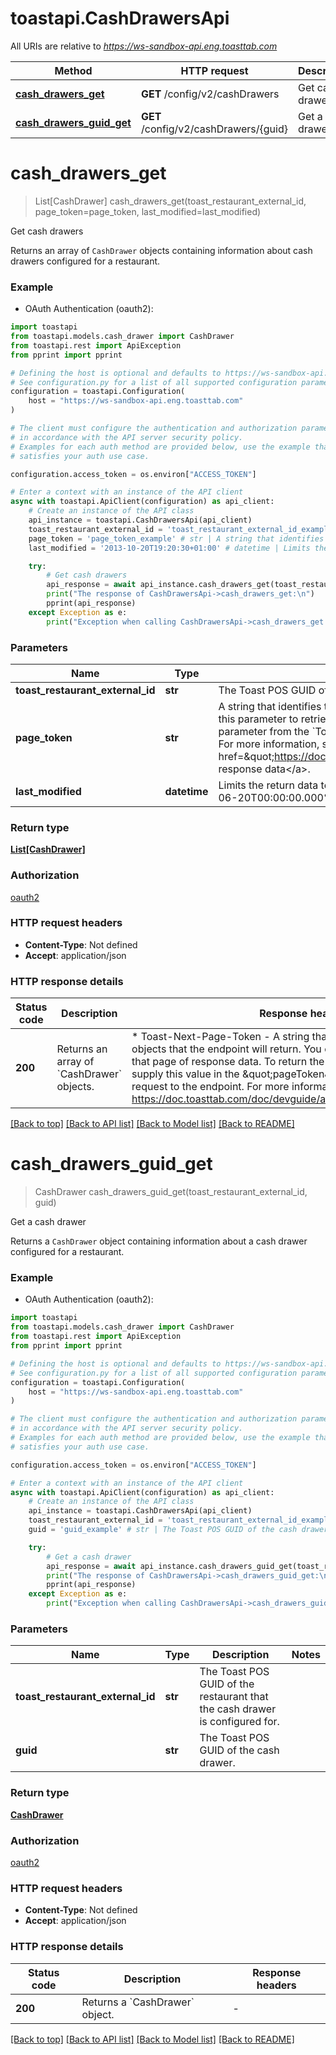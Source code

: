 # toastapi.CashDrawersApi

All URIs are relative to *https://ws-sandbox-api.eng.toasttab.com*

Method | HTTP request | Description
------------- | ------------- | -------------
[**cash_drawers_get**](CashDrawersApi.md#cash_drawers_get) | **GET** /config/v2/cashDrawers | Get cash drawers 
[**cash_drawers_guid_get**](CashDrawersApi.md#cash_drawers_guid_get) | **GET** /config/v2/cashDrawers/{guid} | Get a cash drawer 


# **cash_drawers_get**
> List[CashDrawer] cash_drawers_get(toast_restaurant_external_id, page_token=page_token, last_modified=last_modified)

Get cash drawers 

Returns an array of `CashDrawer` objects containing information about cash drawers configured for a restaurant.


### Example

* OAuth Authentication (oauth2):

```python
import toastapi
from toastapi.models.cash_drawer import CashDrawer
from toastapi.rest import ApiException
from pprint import pprint

# Defining the host is optional and defaults to https://ws-sandbox-api.eng.toasttab.com
# See configuration.py for a list of all supported configuration parameters.
configuration = toastapi.Configuration(
    host = "https://ws-sandbox-api.eng.toasttab.com"
)

# The client must configure the authentication and authorization parameters
# in accordance with the API server security policy.
# Examples for each auth method are provided below, use the example that
# satisfies your auth use case.

configuration.access_token = os.environ["ACCESS_TOKEN"]

# Enter a context with an instance of the API client
async with toastapi.ApiClient(configuration) as api_client:
    # Create an instance of the API class
    api_instance = toastapi.CashDrawersApi(api_client)
    toast_restaurant_external_id = 'toast_restaurant_external_id_example' # str | The Toast POS GUID of the restaurant that the configuration applies to. 
    page_token = 'page_token_example' # str | A string that identifies the set of data objects that the endpoint will return in its response data. You can use this parameter to retrieve one page of response data. You get the value that you supply in the `pageToken` parameter from the `Toast-Next-Page-Token` header field value of a previous request to the endpoint. For more information, see <a href=\"https://doc.toasttab.com/doc/devguide/apiResponseDataPagination.html\">Paginating response data</a>.  (optional)
    last_modified = '2013-10-20T19:20:30+01:00' # datetime | Limits the return data to objects created or modified after a specific date and time. For example: `2024-06-20T00:00:00.000%2B0000`.  (optional)

    try:
        # Get cash drawers 
        api_response = await api_instance.cash_drawers_get(toast_restaurant_external_id, page_token=page_token, last_modified=last_modified)
        print("The response of CashDrawersApi->cash_drawers_get:\n")
        pprint(api_response)
    except Exception as e:
        print("Exception when calling CashDrawersApi->cash_drawers_get: %s\n" % e)
```



### Parameters


Name | Type | Description  | Notes
------------- | ------------- | ------------- | -------------
 **toast_restaurant_external_id** | **str**| The Toast POS GUID of the restaurant that the configuration applies to.  | 
 **page_token** | **str**| A string that identifies the set of data objects that the endpoint will return in its response data. You can use this parameter to retrieve one page of response data. You get the value that you supply in the &#x60;pageToken&#x60; parameter from the &#x60;Toast-Next-Page-Token&#x60; header field value of a previous request to the endpoint. For more information, see &lt;a href&#x3D;\&quot;https://doc.toasttab.com/doc/devguide/apiResponseDataPagination.html\&quot;&gt;Paginating response data&lt;/a&gt;.  | [optional] 
 **last_modified** | **datetime**| Limits the return data to objects created or modified after a specific date and time. For example: &#x60;2024-06-20T00:00:00.000%2B0000&#x60;.  | [optional] 

### Return type

[**List[CashDrawer]**](CashDrawer.md)

### Authorization

[oauth2](../README.md#oauth2)

### HTTP request headers

 - **Content-Type**: Not defined
 - **Accept**: application/json

### HTTP response details

| Status code | Description | Response headers |
|-------------|-------------|------------------|
**200** | Returns an array of &#x60;CashDrawer&#x60; objects. |  * Toast-Next-Page-Token - A string that identifies the following set of objects that the endpoint will return. You can use this value to retrieve that page of response data. To return the next page of objects you supply this value in the \&quot;pageToken\&quot; parameter of the next request to the endpoint. For more information, see https://doc.toasttab.com/doc/devguide/apiResponseDataPagination.html. <br>  |

[[Back to top]](#) [[Back to API list]](../README.md#documentation-for-api-endpoints) [[Back to Model list]](../README.md#documentation-for-models) [[Back to README]](../README.md)

# **cash_drawers_guid_get**
> CashDrawer cash_drawers_guid_get(toast_restaurant_external_id, guid)

Get a cash drawer 

Returns a `CashDrawer` object containing information about a cash drawer configured for a restaurant.


### Example

* OAuth Authentication (oauth2):

```python
import toastapi
from toastapi.models.cash_drawer import CashDrawer
from toastapi.rest import ApiException
from pprint import pprint

# Defining the host is optional and defaults to https://ws-sandbox-api.eng.toasttab.com
# See configuration.py for a list of all supported configuration parameters.
configuration = toastapi.Configuration(
    host = "https://ws-sandbox-api.eng.toasttab.com"
)

# The client must configure the authentication and authorization parameters
# in accordance with the API server security policy.
# Examples for each auth method are provided below, use the example that
# satisfies your auth use case.

configuration.access_token = os.environ["ACCESS_TOKEN"]

# Enter a context with an instance of the API client
async with toastapi.ApiClient(configuration) as api_client:
    # Create an instance of the API class
    api_instance = toastapi.CashDrawersApi(api_client)
    toast_restaurant_external_id = 'toast_restaurant_external_id_example' # str | The Toast POS GUID of the restaurant that the cash drawer is configured for. 
    guid = 'guid_example' # str | The Toast POS GUID of the cash drawer.

    try:
        # Get a cash drawer 
        api_response = await api_instance.cash_drawers_guid_get(toast_restaurant_external_id, guid)
        print("The response of CashDrawersApi->cash_drawers_guid_get:\n")
        pprint(api_response)
    except Exception as e:
        print("Exception when calling CashDrawersApi->cash_drawers_guid_get: %s\n" % e)
```



### Parameters


Name | Type | Description  | Notes
------------- | ------------- | ------------- | -------------
 **toast_restaurant_external_id** | **str**| The Toast POS GUID of the restaurant that the cash drawer is configured for.  | 
 **guid** | **str**| The Toast POS GUID of the cash drawer. | 

### Return type

[**CashDrawer**](CashDrawer.md)

### Authorization

[oauth2](../README.md#oauth2)

### HTTP request headers

 - **Content-Type**: Not defined
 - **Accept**: application/json

### HTTP response details

| Status code | Description | Response headers |
|-------------|-------------|------------------|
**200** | Returns a &#x60;CashDrawer&#x60; object. |  -  |

[[Back to top]](#) [[Back to API list]](../README.md#documentation-for-api-endpoints) [[Back to Model list]](../README.md#documentation-for-models) [[Back to README]](../README.md)

